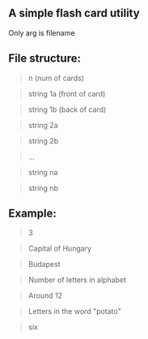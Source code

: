 A simple flash card utility
---------------------------

Only arg is filename

File structure:
---------------

>n (num of cards)

>string 1a (front of card)

>string 1b (back of card)

>string 2a

>string 2b

>...

>string na

>string nb

Example:
--------

>3

>Capital of Hungary

>Budapest

>Number of letters in alphabet

>Around 12

>Letters in the word "potato"

>six
